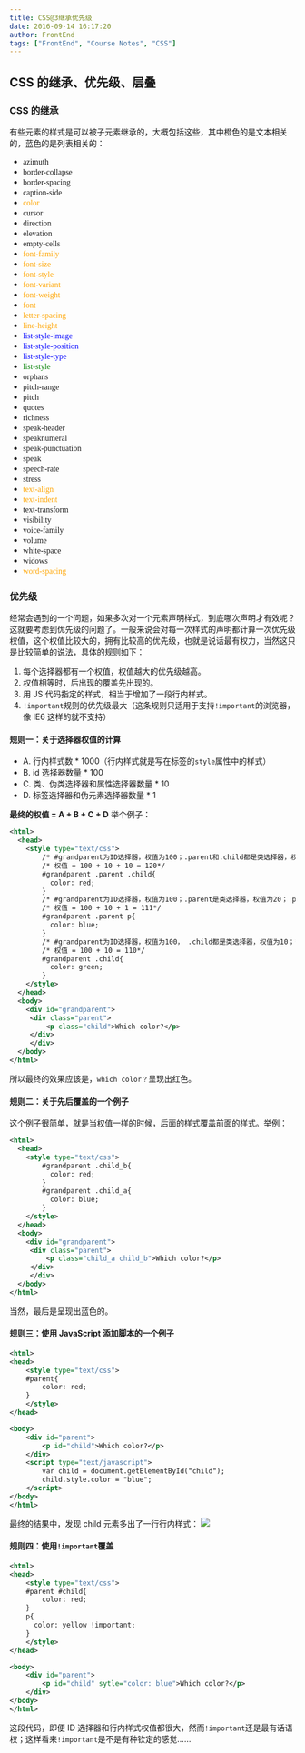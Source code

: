 ```yaml
---
title: CSS@3继承优先级
date: 2016-09-14 16:17:20
author: FrontEnd
tags: ["FrontEnd", "Course Notes", "CSS"]
---
```


## CSS 的继承、优先级、层叠

### CSS 的继承

有些元素的样式是可以被子元素继承的，大概包括这些，其中橙色的是文本相关的，蓝色的是列表相关的：

-   <span style="font-family: consolas;">azimuth</span>
-   <span style="font-family: consolas;">border-collapse</span>
-   <span style="font-family: consolas;">border-spacing</span>
-   <span style="font-family: consolas;">caption-side</span>
-   <span style="font-family: consolas; color:orange;">color</span>
-   <span style="font-family: consolas;">cursor</span>
-   <span style="font-family: consolas;">direction</span>
-   <span style="font-family: consolas;">elevation</span>
-   <span style="font-family: consolas;">empty-cells</span>
-   <span style="font-family: consolas; color:orange;">font-family</span>
-   <span style="font-family: consolas; color:orange;">font-size</span>
-   <span style="font-family: consolas; color:orange;">font-style</span>
-   <span style="font-family: consolas; color:orange;">font-variant</span>
-   <span style="font-family: consolas; color:orange;">font-weight</span>
-   <span style="font-family: consolas; color:orange;">font</span>
-   <span style="font-family: consolas; color:orange;">letter-spacing</span>
-   <span style="font-family: consolas; color:orange;">line-height</span>
-   <span style="font-family: consolas; color:blue;">list-style-image</span>
-   <span style="font-family: consolas; color:blue;">list-style-position</span>
-   <span style="font-family: consolas; color:blue;">list-style-type</span>
-   <span style="font-family: consolas; color:green;">list-style</span>
-   <span style="font-family: consolas;">orphans</span>
-   <span style="font-family: consolas;">pitch-range</span>
-   <span style="font-family: consolas;">pitch</span>
-   <span style="font-family: consolas;">quotes</span>
-   <span style="font-family: consolas;">richness</span>
-   <span style="font-family: consolas;">speak-header</span>
-   <span style="font-family: consolas;">speaknumeral</span>
-   <span style="font-family: consolas;">speak-punctuation</span>
-   <span style="font-family: consolas;">speak</span>
-   <span style="font-family: consolas;">speech-rate</span>
-   <span style="font-family: consolas;">stress</span>
-   <span style="font-family: consolas; color:orange;">text-align</span>
-   <span style="font-family: consolas; color:orange;">text-indent</span>
-   <span style="font-family: consolas;">text-transform</span>
-   <span style="font-family: consolas;">visibility</span>
-   <span style="font-family: consolas;">voice-family</span>
-   <span style="font-family: consolas;">volume</span>
-   <span style="font-family: consolas;">white-space</span>
-   <span style="font-family: consolas;">widows</span>
-   <span style="font-family: consolas; color:orange;">word-spacing</span>

### 优先级

经常会遇到的一个问题，如果多次对一个元素声明样式，到底哪次声明才有效呢？这就要考虑到优先级的问题了。一般来说会对每一次样式的声明都计算一次优先级权值，这个权值比较大的，拥有比较高的优先级，也就是说话最有权力，当然这只是比较简单的说法，具体的规则如下：

1. 每个选择器都有一个权值，权值越大的优先级越高。
2. 权值相等时，后出现的覆盖先出现的。
3. 用 JS 代码指定的样式，相当于增加了一段行内样式。
4. `!important`规则的优先级最大（这条规则只适用于支持`!important`的浏览器，像 IE6 这样的就不支持）

#### 规则一：关于选择器权值的计算

-   A. 行内样式数 \* 1000（行内样式就是写在标签的`style`属性中的样式）
-   B. id 选择器数量 \* 100
-   C. 类、伪类选择器和属性选择器数量 \* 10
-   D. 标签选择器和伪元素选择器数量 \* 1

**最终的权值 = A + B + C + D**
举个例子：

```xml
<html>
  <head>
    <style type="text/css">
        /* #grandparent为ID选择器，权值为100；.parent和.child都是类选择器，权值为10；*/
        /* 权值 = 100 + 10 + 10 = 120*/
        #grandparent .parent .child{
          color: red;
        }
        /* #grandparent为ID选择器，权值为100；.parent是类选择器，权值为20； p是标签选择器，权值为1*/
        /* 权值 = 100 + 10 + 1 = 111*/
        #grandparent .parent p{
          color: blue;
        }
        /* #grandparent为ID选择器，权值为100， .child都是类选择器，权值为10；*/
        /* 权值 = 100 + 10 = 110*/
        #grandparent .child{
          color: green;
        }
    </style>
  </head>
  <body>
    <div id="grandparent">
     <div class="parent">
         <p class="child">Which color?</p>
     </div>
     </div>
  </body>
</html>
```

所以最终的效果应该是，`which color？`呈现出红色。

#### 规则二：关于先后覆盖的一个例子

这个例子很简单，就是当权值一样的时候，后面的样式覆盖前面的样式。举例：

```xml
<html>
  <head>
    <style type="text/css">
        #grandparent .child_b{
          color: red;
        }
        #grandparent .child_a{
          color: blue;
        }
    </style>
  </head>
  <body>
    <div id="grandparent">
     <div class="parent">
         <p class="child_a child_b">Which color?</p>
     </div>
     </div>
  </body>
</html>
```

当然，最后是呈现出蓝色的。

#### 规则三：使用 JavaScript 添加脚本的一个例子

```xml
<html>
<head>
    <style type="text/css">
    #parent{
        color: red;
    }
    </style>
</head>

<body>
    <div id="parent">
        <p id="child">Which color?</p>
    </div>
    <script type="text/javascript">
        var child = document.getElementById("child");
        child.style.color = "blue";
    </script>
</body>
</html>
```

最终的结果中，发现 child 元素多出了一行行内样式：
![](https://jackie-image.oss-cn-hangzhou.aliyuncs.com/16-9-26/20024983.jpg)

#### 规则四：使用`!important`覆盖

```xml
<html>
<head>
    <style type="text/css">
    #parent #child{
        color: red;
    }
    p{
      color: yellow !important;
    }
    </style>
</head>

<body>
    <div id="parent">
        <p id="child" sytle="color: blue">Which color?</p>
    </div>
</body>
</html>
```

这段代码，即便 ID 选择器和行内样式权值都很大，然而`!important`还是最有话语权；这样看来`!important`是不是有种钦定的感觉……
